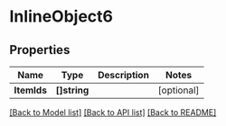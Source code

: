 # InlineObject6

## Properties

Name | Type | Description | Notes
------------ | ------------- | ------------- | -------------
**ItemIds** | **[]string** |  | [optional] 

[[Back to Model list]](../README.md#documentation-for-models) [[Back to API list]](../README.md#documentation-for-api-endpoints) [[Back to README]](../README.md)


